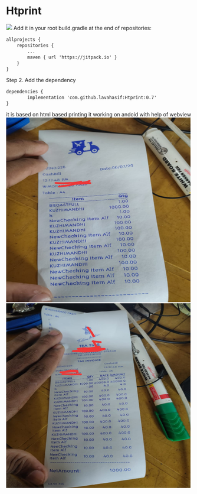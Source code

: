 # Htprint
[![](https://jitpack.io/v/lavahasif/Htprint.svg)](https://jitpack.io/#lavahasif/Htprint)
Add it in your root build.gradle at the end of repositories:

	allprojects {
		repositories {
			...
			maven { url 'https://jitpack.io' }
		}
	}
Step 2. Add the dependency

	dependencies {
	        implementation 'com.github.lavahasif:Htprint:0.7'
	}
  it is based on html based printing it working on andoid with help of webview
  <img width="500px" height="500px" src='https://github.com/lavahasif/Htprint/blob/master/WhatsApp%20Image%202020-07-12%20at%201.41.56%20PM.jpeg?raw=true'>
  <img width="500px" height="500px" src='https://github.com/lavahasif/Htprint/blob/master/WhatsApp%20Image%202020-07-12%20at%201.45.40%20PM.jpeg?raw=true'>
